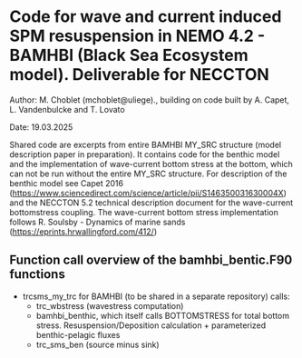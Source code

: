 # Code for wave and current induced SPM resuspension in NEMO 4.2 - BAMHBI (Black Sea Ecosystem model). Deliverable for NECCTON

Author: M. Choblet (mchoblet@uliege)., building on code built by A. Capet, L. Vandenbulcke and T. Lovato

Date: 19.03.2025 


Shared code are excerpts from entire BAMHBI MY_SRC structure (model description paper in preparation). It contains code for the benthic model and the implementation of wave-current bottom stress at the bottom, which can not be run without the entire MY_SRC structure. 
For description of the benthic model see Capet 2016 (https://www.sciencedirect.com/science/article/pii/S146350031630004X) and the NECCTON 5.2 technical description document for the wave-current bottomstress coupling. The wave-current bottom stress implementation follows R. Soulsby - Dynamics of marine sands (https://eprints.hrwallingford.com/412/)

## Function call overview of the bamhbi_bentic.F90 functions

* trcsms_my_trc for BAMHBI (to be shared in a separate repository) calls:
	- trc_wbstress (wavestress computation)
	- bamhbi_benthic, which itself calls BOTTOMSTRESS for total bottom stress. Resuspension/Deposition calculation + parameterized benthic-pelagic fluxes
	- trc_sms_ben (source minus sink)
